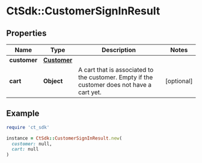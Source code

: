 # CtSdk::CustomerSignInResult

## Properties

| Name | Type | Description | Notes |
| ---- | ---- | ----------- | ----- |
| **customer** | [**Customer**](Customer.md) |  |  |
| **cart** | **Object** | A cart that is associated to the customer. Empty if the customer does not have a cart yet. | [optional] |

## Example

```ruby
require 'ct_sdk'

instance = CtSdk::CustomerSignInResult.new(
  customer: null,
  cart: null
)
```

